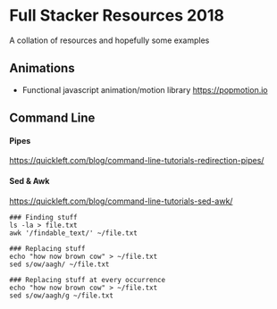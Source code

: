 # Full Stacker Resources 2018
A collation of resources and hopefully some examples

## Animations

* Functional javascript animation/motion library
https://popmotion.io

## Command Line

#### Pipes
https://quickleft.com/blog/command-line-tutorials-redirection-pipes/

#### Sed & Awk
https://quickleft.com/blog/command-line-tutorials-sed-awk/

```shell
### Finding stuff
ls -la > file.txt
awk '/findable_text/' ~/file.txt

### Replacing stuff
echo "how now brown cow" > ~/file.txt
sed s/ow/aagh/ ~/file.txt

### Replacing stuff at every occurrence
echo "how now brown cow" > ~/file.txt
sed s/ow/aagh/g ~/file.txt
```
